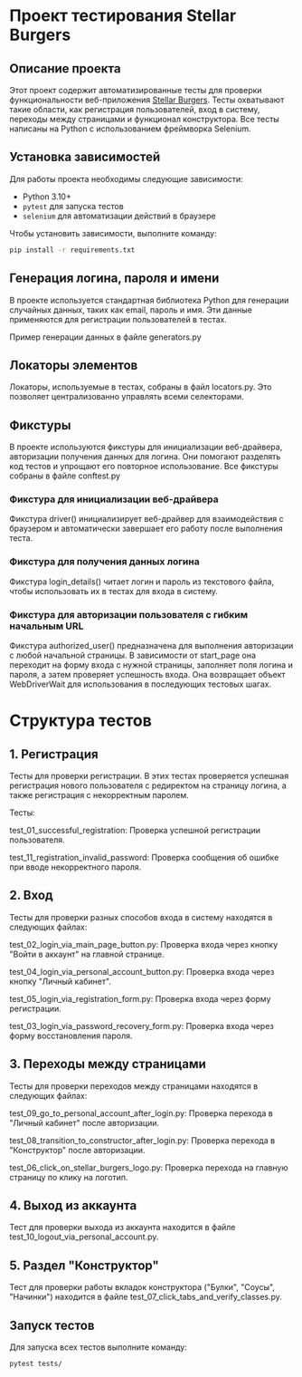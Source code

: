 # Проект тестирования Stellar Burgers

## Описание проекта

Этот проект содержит автоматизированные тесты для проверки функциональности веб-приложения [Stellar Burgers](https://stellarburgers.nomoreparties.site). Тесты охватывают такие области, как регистрация пользователей, вход в систему, переходы между страницами и функционал конструктора. Все тесты написаны на Python с использованием фреймворка Selenium.

## Установка зависимостей

Для работы проекта необходимы следующие зависимости:

- Python 3.10+
- `pytest` для запуска тестов
- `selenium` для автоматизации действий в браузере

Чтобы установить зависимости, выполните команду:

```bash
pip install -r requirements.txt
```
## Генерация логина, пароля и имени
В проекте используется стандартная библиотека Python для генерации случайных данных, таких как email, пароль и имя. Эти данные применяются для регистрации пользователей в тестах.

Пример генерации данных в файле generators.py

## Локаторы элементов
Локаторы, используемые в тестах, собраны в файл locators.py. Это позволяет централизованно управлять всеми селекторами.

## Фикстуры
В проекте используются фикстуры для инициализации веб-драйвера, авторизации получения данных для логина. Они помогают разделять код тестов и упрощают его повторное использование. Все фикстуры собраны в файле conftest.py

### Фикстура для инициализации веб-драйвера
Фикстура driver() инициализирует веб-драйвер для взаимодействия с браузером и автоматически завершает его работу после выполнения теста.
### Фикстура для получения данных логина
Фикстура login_details() читает логин и пароль из текстового файла, чтобы использовать их в тестах для входа в систему.
### Фикстура для авторизации пользователя с гибким начальным URL
Фикстура authorized_user() предназначена для выполнения авторизации с любой начальной страницы. В зависимости от start_page она переходит на форму входа с нужной страницы, заполняет поля логина и пароля, а затем проверяет успешность входа. Она возвращает объект WebDriverWait для использования в последующих тестовых шагах.

# Структура тестов
## 1. Регистрация
Тесты для проверки регистрации. В этих тестах проверяется успешная регистрация нового пользователя с редиректом на страницу логина, а также регистрация с некорректным паролем.

Тесты:

test_01_successful_registration: Проверка успешной регистрации пользователя.

test_11_registration_invalid_password: Проверка сообщения об ошибке при вводе некорректного пароля.

## 2. Вход
Тесты для проверки разных способов входа в систему находятся в следующих файлах:

test_02_login_via_main_page_button.py: Проверка входа через кнопку "Войти в аккаунт" на главной странице.

test_04_login_via_personal_account_button.py: Проверка входа через кнопку "Личный кабинет".

test_05_login_via_registration_form.py: Проверка входа через форму регистрации.

test_03_login_via_password_recovery_form.py: Проверка входа через форму восстановления пароля.
## 3. Переходы между страницами
Тесты для проверки переходов между страницами находятся в следующих файлах:

test_09_go_to_personal_account_after_login.py: Проверка перехода в "Личный кабинет" после авторизации.

test_08_transition_to_constructor_after_login.py: Проверка перехода в "Конструктор" после авторизации.

test_06_click_on_stellar_burgers_logo.py: Проверка перехода на главную страницу по клику на логотип.
## 4. Выход из аккаунта
Тест для проверки выхода из аккаунта находится в файле test_10_logout_via_personal_account.py.

## 5. Раздел "Конструктор"
Тест для проверки работы вкладок конструктора ("Булки", "Соусы", "Начинки") находится в файле test_07_click_tabs_and_verify_classes.py.

## Запуск тестов
Для запуска всех тестов выполните команду:

```bash
pytest tests/
```